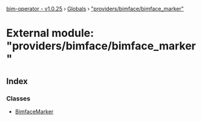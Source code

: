 [bim-operator - v1.0.25](../README.md) › [Globals](../globals.md) › ["providers/bimface/bimface_marker"](_providers_bimface_bimface_marker_.md)

# External module: "providers/bimface/bimface_marker"

## Index

### Classes

* [BimfaceMarker](../classes/_providers_bimface_bimface_marker_.bimfacemarker.md)
